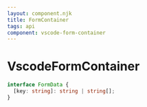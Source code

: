 ```yaml
---
layout: component.njk
title: FormContainer
tags: api
component: vscode-form-container
---
```


# VscodeFormContainer

```typescript
interface FormData {
  [key: string]: string | string[];
}
```